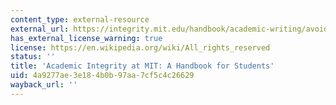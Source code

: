 ```yaml
---
content_type: external-resource
external_url: https://integrity.mit.edu/handbook/academic-writing/avoiding-plagiarism-paraphrasing
has_external_license_warning: true
license: https://en.wikipedia.org/wiki/All_rights_reserved
status: ''
title: 'Academic Integrity at MIT: A Handbook for Students'
uid: 4a9277ae-3e18-4b0b-97aa-7cf5c4c26629
wayback_url: ''
---
```

